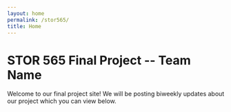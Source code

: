 ```yaml
---
layout: home
permalink: /stor565/
title: Home
---
```


# STOR 565 Final Project -- Team Name 

Welcome to our final project site! We will be posting biweekly updates about our project which you can view below.


